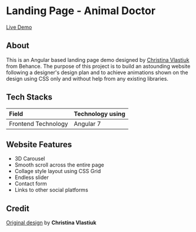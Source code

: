# Landing Page - Animal Doctor

[Live Demo](https://chen1223.github.io/landing-page-animal-doctor/)

## About
This is an Angular based landing page demo designed by [Christina Vlastiuk](https://www.behance.net/tinavia) from Behance. The purpose of this project is to build an astounding website following a designer's design plan and to achieve animations shown on the design using CSS only and without help from any existing libraries.

## Tech Stacks

| Field               | Technology using                 |
| :------------------ | :------------------------------- |
| Frontend Technology | Angular 7                        |

## Website Features

* 3D Carousel
* Smooth scroll across the entire page
* Collage style layout using CSS Grid
* Endless slider
* Contact form
* Links to other social platforms

## Credit

[Original design](https://www.behance.net/gallery/29757805/Landing-page-Aldridge) by __Christina Vlastiuk__
